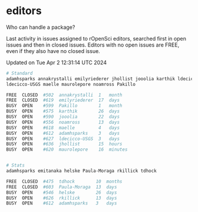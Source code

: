 # editors

Who can handle a package?

Last activity in issues assigned to rOpenSci editors, searched first in open
issues and then in closed issues. Editors with no open issues are FREE, even if
they also have no closed issue.


Updated on Tue Apr 2 12:31:14 UTC 2024

```bash
# Standard
adamhsparks annakrystalli emilyriederer jhollist jooolia karthik ldecicco
ldecicco-USGS maelle maurolepore noamross Pakillo

FREE  CLOSED  #502  annakrystalli  1   month
FREE  CLOSED  #619  emilyriederer  17  days
BUSY  OPEN    #599  Pakillo        1   month
BUSY  OPEN    #575  karthik        26  days
BUSY  OPEN    #590  jooolia        22  days
BUSY  OPEN    #556  noamross       13  days
BUSY  OPEN    #618  maelle         4   days
BUSY  OPEN    #612  adamhsparks    3   days
BUSY  OPEN    #627  ldecicco-USGS  3   days
BUSY  OPEN    #636  jhollist       15  hours
BUSY  OPEN    #620  maurolepore    16  minutes


# Stats
adamhsparks emitanaka helske Paula-Moraga rkillick tdhock

FREE  CLOSED  #475  tdhock        10  months
FREE  CLOSED  #603  Paula-Moraga  13  days
BUSY  OPEN    #546  helske        26  days
BUSY  OPEN    #626  rkillick      13  days
BUSY  OPEN    #612  adamhsparks   3   days
```
